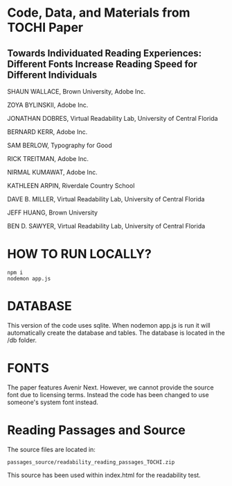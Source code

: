 # Code, Data, and Materials from TOCHI Paper
## Towards Individuated Reading Experiences: Different Fonts Increase Reading Speed for Different Individuals

SHAUN WALLACE, Brown University, Adobe Inc.

ZOYA BYLINSKII, Adobe Inc.

JONATHAN DOBRES, Virtual Readability Lab, University of Central Florida

BERNARD KERR, Adobe Inc.

SAM BERLOW, Typography for Good

RICK TREITMAN, Adobe Inc.

NIRMAL KUMAWAT, Adobe Inc.

KATHLEEN ARPIN, Riverdale Country School

DAVE B. MILLER, Virtual Readability Lab, University of Central Florida

JEFF HUANG, Brown University

BEN D. SAWYER, Virtual Readability Lab, University of Central Florida

# HOW TO RUN LOCALLY?

```
npm i
nodemon app.js
```

# DATABASE

This version of the code uses sqlite. When nodemon app.js is run it will automatically create the database and tables.
The database is located in the /db folder.

# FONTS

The paper features Avenir Next. However, we cannot provide the source font due to licensing terms. Instead the code has been changed to use someone's system font instead.

# Reading Passages and Source

The source files are located in:
```
passages_source/readability_reading_passages_TOCHI.zip
```

This source has been used within index.html for the readability test.

